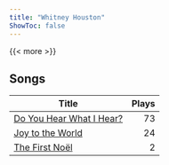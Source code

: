 ```yaml
---
title: "Whitney Houston"
ShowToc: false
---
```


{{< more >}}

## Songs
Title | Plays 
----- | -----: 
[Do You Hear What I Hear?](/songs/do-you-hear-what-i-hear) | 73
[Joy to the World](/songs/joy-to-the-world) | 24
[The First Noël](/songs/the-first-noel) | 2

